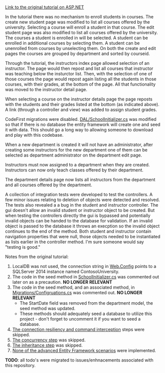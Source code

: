 [Link to the original tutorial on ASP.NET](http://www.asp.net/mvc/tutorials/getting-started-with-ef-using-mvc)

In the tutorial there was no mechanism to enroll students in courses.  The create new student page was modified to list all courses offered by the university.  Selecting a course will enroll a student in that course.  The edit student page was also modified to list all courses offered by the university.  The courses a student is enrolled in will be selected.  A student can be enrolled in additional courses by selecting them.  A student can be unenrolled from courses by unselecting them.  On both the create and edit pages the courses are grouped by department and sorted by courseid.
    
Through the tutorial, the instructors index page allowed selection of an instructor.  The page would then repost and list all courses that instructor was teaching below the insturctor list.  Then, with the selection of one of those courses the page would repost again listing all the students in those courses, with their grades, at the bottom of the page.  All that functionality was moved to the instructor detail page.

When selecting a course on the instructor details page the page reposts with the students and their grades listed at the bottom (as indicated above).  A link (through a controller and view) was added to assign student grades.

CodeFirst migrations were disabled.  [DAL/SchoolInitializer.cs](https://github.com/downtownHippie/ASP.NETTutorials/blob/master/ContosoUniversity/ContosoUniversity/DAL/SchoolInitializer.cs) was modified so that if there is no database the entity framework will create one and seed it with data.  This should go a long way to allowing someone to download and play with this codebase.

When a new department is created it will not have an administrator, after creating some instructors for the new department one of them can be selected as department administrator on the department edit page.

Instructors must now assigned to a department when they are created.  Instructors can now only teach classes offered by their department.

The department details page now lists all instructors from the department and all courses offered by the department.

A collection of integration tests were developed to test the controllers.  A few minor issues relating to deletion of objects were detected and resolved.  The tests also revealed a a bug in the student and instructor controller.  The gui doesn't allow an invalid student or instructor object to be created.  But when testing the controllers directly the gui is bypassed and potentially invalid objects can be handed to the database for validation.  If an invalid object is passed to the database it throws an execption so the invalid object continues to the end of the method.  Both student and instructor contain navigation properties that were null, those objects needed to be instantiated as lists earlier in the controller method.  I'm sure someone would say "testing is good."

Notes from the original tutorial:

1. LocalDB was not used, the connection string in [Web.Config](https://github.com/downtownHippie/ASP.NETTutorials/blob/master/ContosoUniversity/ContosoUniversity/Web.config) points to a SQLServer 2014 instance named ContosoUniversity.
2. The code in the seed method in [SchoolInitializer.cs](https://github.com/downtownHippie/ASP.NETTutorials/blob/master/ContosoUniversity/ContosoUniversity/DAL/SchoolInitializer.cs) was commented out later on as a precaution.  **NO LONGER RELEVANT**
3. The code in the seed method, and an associated method, in [Migrations/Configruations.cs](https://github.com/downtownHippie/ASP.NETTutorials/blob/master/ContosoUniversity/ContosoUniversity/Migrations/Configuration.cs) was commented out.  **NO LONGER RELEVANT**
    * The StartDate field was removed from the department model, the seed method was updated.
    * These methods should adequately seed a database to utilize this project - don't forget to uncomment it if you want to seed a database.
4. [The connection resiliency and command interception](http://www.asp.net/mvc/tutorials/getting-started-with-ef-using-mvc/connection-resiliency-and-command-interception-with-the-entity-framework-in-an-asp-net-mvc-application) steps were skipped.
5. [The concurrency step](http://www.asp.net/mvc/tutorials/getting-started-with-ef-using-mvc/handling-concurrency-with-the-entity-framework-in-an-asp-net-mvc-application) was skipped.
6. [The inheritance step](http://www.asp.net/mvc/tutorials/getting-started-with-ef-using-mvc/implementing-inheritance-with-the-entity-framework-in-an-asp-net-mvc-application) was skipped.
7. [None of the advanced Entity Framework scenarios](http://www.asp.net/mvc/tutorials/getting-started-with-ef-using-mvc/advanced-entity-framework-scenarios-for-an-mvc-web-application) were implemented.

**TODO**: all todo's were migrated to issues/enhnacements associated with this repository.
